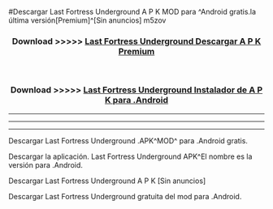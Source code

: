 #Descargar Last Fortress Underground  A P K MOD para ^Android gratis.la última versión[Premium]^[Sin anuncios] m5zov



<div align="center">
<h3>Download >>>>> <a href="https://es-web.web.app/?es= Last Fortress Underground ">Last Fortress Underground  Descargar A P K Premium</a></h3><br>

<h3>Download >>>>> <a href="https://es-web.web.app/?es= Last Fortress Underground ">Last Fortress Underground  Instalador de A P K para .Android</a></h3>
</div>


----------------------------------------------------------

----------------------------------------------------------

----------------------------------------------------------

Descargar Last Fortress Underground  .APK^MOD^ para .Android gratis.

Descargar la aplicación. Last Fortress Underground  APK^El nombre es la versión para .Android.

Descargar Last Fortress Underground  A P K [Sin anuncios]

Descargar Last Fortress Underground  gratuita del mod para .Android.